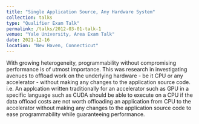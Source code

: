 ```yaml
---
title: "Single Application Source, Any Hardware System"
collection: talks
type: "Qualifier Exam Talk"
permalink: /talks/2012-03-01-talk-1
venue: "Yale University, Area Exam Talk"
date: 2021-12-16
location: "New Haven, Connecticut"
---
```


With growing heterogeneity, programmability without compromising performance is of utmost importance. This was research in investigating avenues to offload work on the underlying hardware - be it CPU or any accelerator - without making any changes to the application source code. i.e. An applcation written traditionally for an accelerator such as GPU in a specific language such as CUDA should be able to execute on a CPU if the data offload costs are not worth offloading an application from CPU to the accelerator without making any changes to the application source code to ease programmability while guaranteeing performance.

